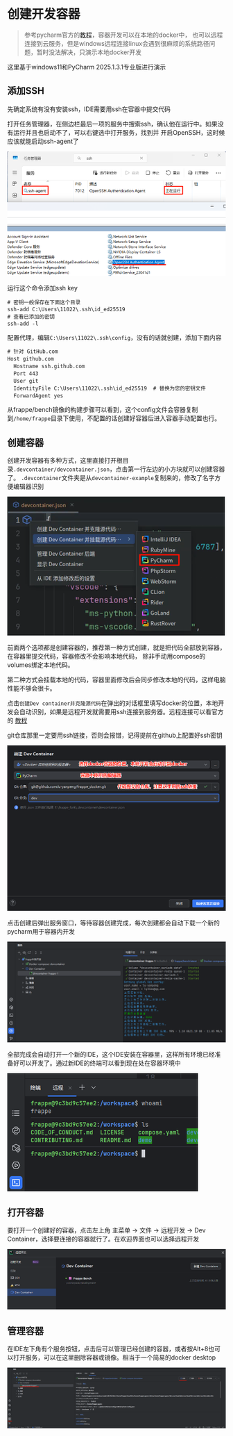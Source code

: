 # 创建开发容器

> 参考pycharm官方的[教程](https://www.jetbrains.com/help/pycharm/2025.1/dev-containers-starting-page.html)，容器开发可以在本地的docker中，
> 也可以远程连接到云服务，但是windows远程连接linux会遇到很麻烦的系统路径问题，暂时没法解决，只演示本地docker开发

这里基于windows11和PyCharm 2025.1.3.1专业版进行演示

## 添加SSH

先确定系统有没有安装ssh，IDE需要用ssh在容器中提交代码

打开任务管理器，在侧边栏最后一项的服务中搜索ssh，确认他在运行中。如果没有运行并且也启动不了，可以右键选中打开服务，找到并
开启OpenSSH，这时候应该就能启动ssh-agent了

![任务管理器](./images/PixPin_2025-08-02_03-44-25.png)

运行这个命令添加ssh key

```shell
# 密钥一般保存在下面这个目录
ssh-add C:\Users\11022\.ssh\id_ed25519
# 查看已添加的密钥
ssh-add -l
```

配置代理，编辑`C:\Users\11022\.ssh\config`，没有的话就创建，添加下面内容

```txt
# 针对 GitHub.com
Host github.com
  Hostname ssh.github.com
  Port 443
  User git
  IdentityFile C:\Users\11022\.ssh\id_ed25519  # 替换为您的密钥文件
  ForwardAgent yes
```

从frappe/bench镜像的构建步骤可以看到，这个config文件会容器复制到`/home/frappe`目录下使用，不配置的话创建好容器后进入容器手动配置也行。

## 创建容器

创建开发容器有多种方式，这里直接打开根目录`.devcontainer/devcontainer.json`，点击第一行左边的小方块就可以创建容器了。
`.devcontainer`文件夹是从`devcontainer-example`复制来的，修改了名字方便编辑器识别

![devcontainer.json](./images/PixPin_2025-07-28_02-11-11.png)

前面两个选项都是创建容器的，推荐第一种方式创建，就是把代码全部放到容器，在容器里提交代码，容器修改不会影响本地代码，
除非手动用compose的volumes绑定本地代码。

第二种方式会挂载本地的代码，容器里面修改后会同步修改本地的代码，这样电脑性能不够会很卡。

点击`创建Dev container并克隆源代码`在弹出的对话框里填写docker的位置，本地开发会自动识别，如果是远程开发就需要用ssh连接到服务器。远程连接可以看官方的
[教程](https://www.jetbrains.com/help/pycharm/2025.1/start-dev-container-for-a-remote-project.html)

git仓库那里一定要用ssh链接，否则会报错，记得提前在github上配置好ssh密钥

![编辑容器](./images/PixPin_2025-08-02_04-12-08.png)

点击创建后弹出服务窗口，等待容器创建完成，每次创建都会自动下载一个新的pycharm用于容器内开发

![服务](./images/PixPin_2025-08-02_05-02-39.png)

全部完成会自动打开一个新的IDE，这个IDE安装在容器里，这样所有环境已经准备好可以开发了。通过新IDE的终端可以看到现在处在容器环境中

![终端](./images//PixPin_2025-08-02_04-53-36.png)

## 打开容器

要打开一个创建好的容器，点击左上角 主菜单 -> 文件 -> 远程开发 -> Dev Container，选择要连接的容器就行了。在欢迎界面也可以选择远程开发

![选择容器](./images/PixPin_2025-08-02_05-06-00.png)

## 管理容器

在IDE左下角有个服务按钮，点击后可以管理已经创建的容器，或者按Alt+8也可以打开服务，可以在这里删除容器或镜像。相当于一个简易的docker desktop

![服务](./images/PixPin_2025-08-02_05-12-48.png)
